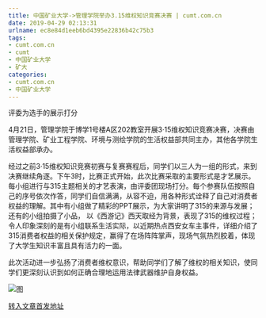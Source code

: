 ```yaml
---
title: 中国矿业大学->管理学院举办3.15维权知识竞赛决赛 | cumt.com.cn
date: 2019-04-29 02:13:31
urlname: ec8e84d1eeb6bd4395e22836b42c75b3
tags: 
- cumt.com.cn
- cumt
- 中国矿业大学
- 矿大
categories:
- cumt.com.cn
- 中国矿业大学
---
```


评委为选手的展示打分

4月21日，管理学院于博学1号楼A区202教室开展3·15维权知识竞赛决赛，决赛由管理学院、矿业工程学院、环境与测绘学院的生活权益部共同主办，其他各学院生活权益部承办。

经过之前3·15维权知识竞赛初赛与复赛赛程后，同学们以三人为一组的形式，来到决赛继续角逐。下午3时，比赛正式开始，此次比赛采取的主要形式是才艺展示。每小组进行与315主题相关的才艺表演，由评委团现场打分。每个参赛队伍按照自己的序号依次作答，同学们自信满满，从容不迫，用各种形式诠释了自己对消费者权益的理解。其中有小组做了精彩的PPT展示，为大家讲明了315的来源与发展；还有的小组拍摄了小品， 以《西游记》西天取经为背景，表现了315的维权过程；令人印象深刻的是有小组联系生活实际，以近期热点西安女车主事件，详细介绍了315消费者权益的相关保护规定，赢得了在场阵阵掌声，现场气氛热烈胶着，体现了大学生知识丰富且具有活力的一面。

此次活动进一步弘扬了消费者维权意识，帮助同学们了解了维权的相关知识，使同学们更深刻认识到如何正确合理地运用法律武器维护自身权益。

![图](http://xwzx.cumt.edu.cn/_upload/article/images/dc/97/24ee763946d1b64b8e96cbd62f4a/9e9b8858-10f9-4505-9e39-a8406f895468.jpg)

[转入文章首发地址](http://xwzx.cumt.edu.cn/f4/ab/c523a521387/page.htm)